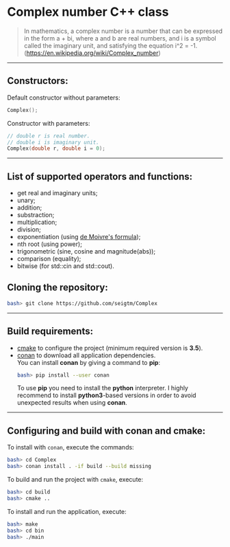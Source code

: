 # Complex number C++ class

> In mathematics, a complex number is a number that can be expressed in the form a + bi, where a and b are real numbers, and i is a symbol called the imaginary unit, and satisfying the equation i^2 = -1.  
> (https://en.wikipedia.org/wiki/Complex_number)

---

## Constructors:

Default constructor without parameters:

```c++
Complex();
```

Constructor with parameters:

```c++
// double r is real number.
// double i is imaginary unit.
Complex(double r, double i = 0);
```

---

## List of supported operators and functions:

- get real and imaginary units;
- unary;
- addition;
- substraction;
- multiplication;
- division;
- exponentiation (using [de Moivre's formula](https://en.wikipedia.org/wiki/De_Moivre%27s_formula));
- nth root (using power);
- trigonometric (sine, cosine and magnitude(abs));
- comparison (equality);
- bitwise (for std::cin and std::cout).

## Cloning the repository:

```bash
bash> git clone https://github.com/seigtm/Complex
```

---

## Build requirements:

- [cmake](https://cmake.org/) to configure the project (minimum required version is **3.5**).
- [conan](https://conan.io/) to download all application dependencies.  
  You can install **conan** by giving a command to **pip**:
  ```bash
  bash> pip install --user conan
  ```
  To use **pip** you need to install the **python** interpreter. I highly recommend to install **python3**-based versions in order to avoid unexpected results when using **conan**.

---

## Configuring and build with conan and cmake:

To install with `conan`, execute the commands:

```bash
bash> cd Complex
bash> conan install . -if build --build missing
```

To build and run the project with `cmake`, execute:

```bash
bash> cd build
bash> cmake ..
```

To install and run the application, execute:

```bash
bash> make
bash> cd bin
bash> ./main
```
